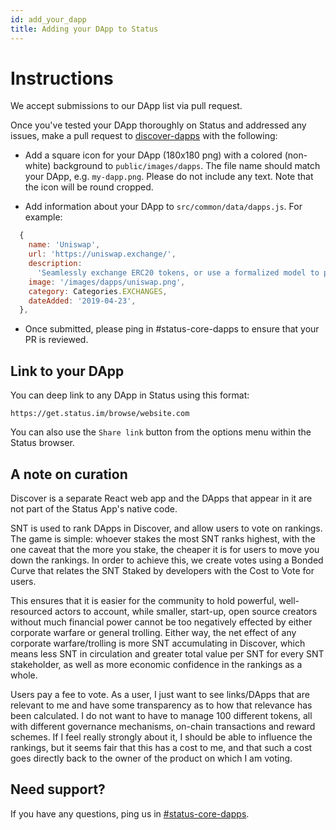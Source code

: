```yaml
---
id: add_your_dapp
title: Adding your DApp to Status
---
```


# Instructions

We accept submissions to our DApp list via pull request. 

Once you've tested your DApp thoroughly on Status and addressed any issues, make a pull request to [discover-dapps](https://github.com/status-im/discover-dapps) with the following:

- Add a square icon for your DApp (180x180 png) with a colored (non-white) background to `public/images/dapps`. The file name should match your DApp, e.g. `my-dapp.png`. Please do not include any text. Note that the icon will be round cropped.

- Add information about your DApp to `src/common/data/dapps.js`. For example:
```js
  {
    name: 'Uniswap',
    url: 'https://uniswap.exchange/',
    description:
      'Seamlessly exchange ERC20 tokens, or use a formalized model to pool liquidity reserves',
    image: '/images/dapps/uniswap.png',
    category: Categories.EXCHANGES,
    dateAdded: '2019-04-23',
  },
```
- Once submitted, please ping in #status-core-dapps to ensure that your PR is reviewed.

## Link to your DApp

You can deep link to any DApp in Status using this format:

```
https://get.status.im/browse/website.com
```

You can also use the `Share link` button from the options menu within the Status browser. 

## A note on curation

Discover is a separate React web app and the DApps that appear in it are not part of the Status App's native code.  

SNT is used to rank DApps in Discover, and allow users to vote on rankings. The game is simple: whoever stakes the most SNT ranks highest, with the one caveat that the more you stake, the cheaper it is for users to move you down the rankings. In order to achieve this, we create votes using a Bonded Curve that relates the SNT Staked by developers with the Cost to Vote for users.

This ensures that it is easier for the community to hold powerful, well-resourced actors to account, while smaller, start-up, open source creators without much financial power cannot be too negatively effected by either corporate warfare or general trolling. Either way, the net effect of any corporate warfare/trolling is more SNT accumulating in Discover, which means less SNT in circulation and greater total value per SNT for every SNT stakeholder, as well as more economic confidence in the rankings as a whole.

Users pay a fee to vote. As a user, I just want to see links/DApps that are relevant to me and have some transparency as to how that relevance has been calculated. I do not want to have to manage 100 different tokens, all with different governance mechanisms, on-chain transactions and reward schemes. If I feel really strongly about it, I should be able to influence the rankings, but it seems fair that this has a cost to me, and that such a cost goes directly back to the owner of the product on which I am voting.

## Need support?

If you have any questions, ping us in [#status-core-dapps](https://get.status.im/chat/public/status-core-dapps).
